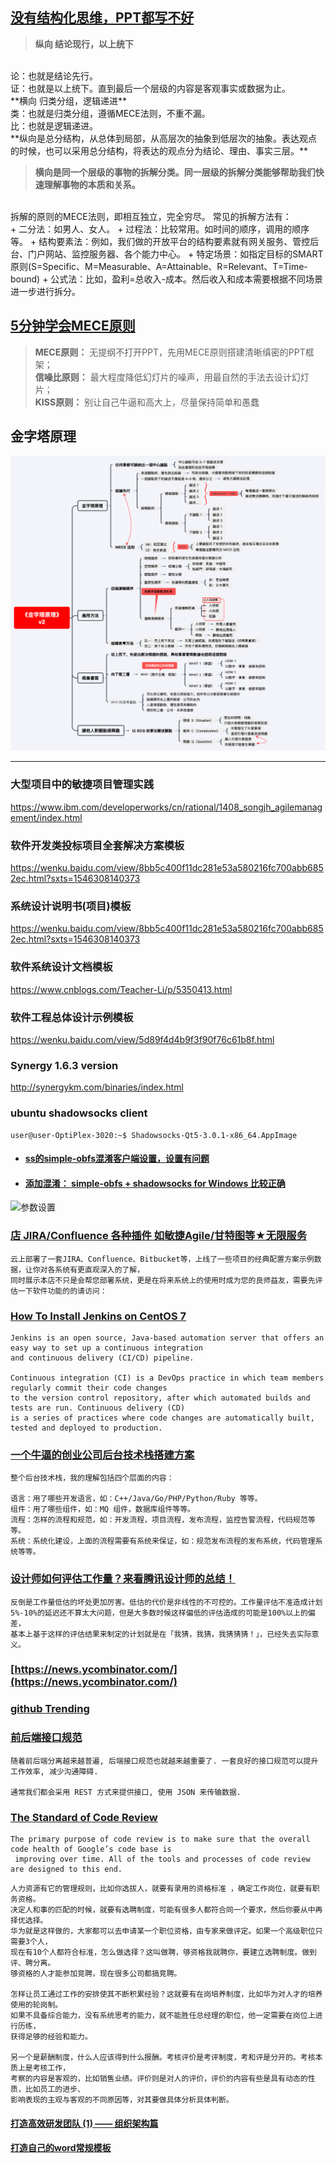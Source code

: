 
## [没有结构化思维，PPT都写不好](https://www.dazhuanlan.com/2019/12/05/5de8129e08b50/)
>  **纵向 结论现行，以上统下**
<br/>
论：也就是结论先行。
<br/>
证：也就是以上统下。直到最后一个层级的内容是客观事实或数据为止。
<br/>
**横向 归类分组，逻辑递进**
<br/>
类：也就是归类分组，遵循MECE法则，不重不漏。
<br/>
比：也就是逻辑递进。
<br/>
**纵向是总分结构，从总体到局部，从高层次的抽象到低层次的抽象。表达观点的时候，也可以采用总分结构，将表达的观点分为结论、理由、事实三层。**

> **横向是同一个层级的事物的拆解分类。同一层级的拆解分类能够帮助我们快速理解事物的本质和关系。**
<br>
拆解的原则的MECE法则，即相互独立，完全穷尽。
常见的拆解方法有：
<br>
+ 二分法：如男人、女人。
+ 过程法：比较常用。如时间的顺序，调用的顺序等。
+ 结构要素法：例如，我们做的开放平台的结构要素就有网关服务、管控后台、门户网站、监控服务器、各个能力中心。
+ 特定场景：如指定目标的SMART原则(S=Specific、M=Measurable、A=Attainable、R=Relevant、T=Time-bound)
+ 公式法：比如，盈利=总收入-成本。然后收入和成本需要根据不同场景进一步进行拆分。

## [5分钟学会MECE原则](http://www.lantingchinese.com/shengweilun/vip_doc/8218914.html)
> **MECE原则：** 无提纲不打开PPT，先用MECE原则搭建清晰缜密的PPT框架；<br/>
**信噪比原则：** 最大程度降低幻灯片的噪声，用最自然的手法去设计幻灯片；<br/>
**KISS原则：** 别让自己牛逼和高大上，尽量保持简单和愚蠢

## 金字塔原理
![金字塔图片](https://github.com/thlo7777/bookmark/raw/master/%E7%A0%94%E5%8F%91%E7%AE%A1%E7%90%86/%E3%80%8A%E9%87%91%E5%AD%97%E5%A1%94%E5%8E%9F%E7%90%86%E3%80%8Bv2.png)


---
### 大型项目中的敏捷项目管理实践
https://www.ibm.com/developerworks/cn/rational/1408_songjh_agilemanagement/index.html
### 软件开发类投标项目全套解决方案模板
https://wenku.baidu.com/view/8bb5c400f11dc281e53a580216fc700abb6852ec.html?sxts=1546308140373
### 系统设计说明书(项目)模板
https://wenku.baidu.com/view/8bb5c400f11dc281e53a580216fc700abb6852ec.html?sxts=1546308140373
### 软件系统设计文档模板
https://www.cnblogs.com/Teacher-Li/p/5350413.html
### 软件工程总体设计示例模板
https://wenku.baidu.com/view/5d89f4d4b9f3f90f76c61b8f.html
### Synergy 1.6.3 version
http://synergykm.com/binaries/index.html

### ubuntu shadowsocks client 
```text
user@user-OptiPlex-3020:~$ Shadowsocks-Qt5-3.0.1-x86_64.AppImage
```
- #### [ss的simple-obfs混淆客户端设置，设置有问题](https://blog.csdn.net/y201619819/article/details/84867171)
- #### [添加混淆： simple-obfs + shadowsocks for Windows 比较正确](https://cokebar.info/archives/1988)
![参数设置](https://cokebar.info/wp-content/uploads/2017/03/ss-win-obfs.png)

### [店 JIRA/Confluence 各种插件 如敏捷Agile/甘特图等★无限服务](https://item.taobao.com/item.htm?spm=a230r.1.14.1.3b1b5a16qMYirR&id=556134499024&ns=1&abbucket=9#detail)
```text
云上部署了一套JIRA、Confluence、Bitbucket等，上线了一些项目的经典配置方案示例数据，让你对各系统有更直观深入的了解，
同时展示本店不只是会帮您部署系统，更是在将来系统上的使用时成为您的良师益友，需要先评估一下软件功能的的请访问：
```

### [How To Install Jenkins on CentOS 7](https://linuxize.com/post/how-to-install-jenkins-on-centos-7/)
```text
Jenkins is an open source, Java-based automation server that offers an easy way to set up a continuous integration 
and continuous delivery (CI/CD) pipeline.

Continuous integration (CI) is a DevOps practice in which team members regularly commit their code changes 
to the version control repository, after which automated builds and tests are run. Continuous delivery (CD) 
is a series of practices where code changes are automatically built, tested and deployed to production.
```

### [一个牛逼的创业公司后台技术栈搭建方案](https://zhuanlan.zhihu.com/p/71267807)
```text
整个后台技术栈，我的理解包括四个层面的内容：

语言：用了哪些开发语言，如：C++/Java/Go/PHP/Python/Ruby 等等。
组件：用了哪些组件，如：MQ 组件，数据库组件等等。
流程：怎样的流程和规范，如：开发流程，项目流程，发布流程，监控告警流程，代码规范等等。
系统：系统化建设，上面的流程需要有系统来保证，如：规范发布流程的发布系统，代码管理系统等等。
```

### [设计师如何评估工作量？来看腾讯设计师的总结！](https://www.uisdc.com/how-designers-assess-workloads)
```
反倒是工作量低估的坏处更加厉害。低估的代价是非线性的不可控的。工作量评估不准造成计划5%-10%的延迟还不算太大问题，但是大多数时候这样偏低的评估造成的可能是100%以上的偏差，
基本上基于这样的评估结果来制定的计划就是在「我猜，我猜，我猜猜猜！」，已经失去实际意义。
```

### [https://news.ycombinator.com/](https://news.ycombinator.com/)
### [github Trending](https://github.com/trending)

### [前后端接口规范](https://github.com/f2e-journey/treasure/blob/master/api.md)
```
随着前后端分离越来越普遍, 后端接口规范也就越来越重要了. 一套良好的接口规范可以提升工作效率, 减少沟通障碍.

通常我们都会采用 REST 方式来提供接口, 使用 JSON 来传输数据.
```

### [The Standard of Code Review](https://google.github.io/eng-practices/review/reviewer/standard.html)
```
The primary purpose of code review is to make sure that the overall code health of Google’s code base is
 improving over time. All of the tools and processes of code review are designed to this end.
```

```
人力资源有它的管理规则，比如你选拔人，就要有录用的资格标准 ，确定工作岗位，就要有职务资格。
决定人和事的匹配的时候，就要有选聘制度，可能有很多人都符合同一个要求，然后你要从中再择优选择。
华为就是这样做的，大家都可以去申请某一个职位资格，由专家来做评定。如果一个高级职位只需要3个人，
现在有10个人都符合标准，怎么做选择？这叫做聘，够资格我就聘你，要建立选聘制度。做到评、聘分离。
够资格的人才能参加竞聘，现在很多公司都搞竞聘。

怎样让员工通过工作的安排使其不断积累经验？这就要有在岗培养制度，比如华为对人才的培养使用的轮岗制。
如果不具备综合能力，没有系统思考的能力，就不能胜任总经理的职位，他一定需要在岗位上进行历练，
获得足够的经验和能力。

另一个是薪酬制度，什么人应该得到什么报酬。考核评价是考评制度，考和评是分开的。考核本质上是考核工作，
考察的内容是客观的，比如销售业绩。评价则是对人的评价，评价的内容有些是具有动态的性质，比如员工的进步、
影响表现的主观与客观的不同原因等，对其要做具体分析具体判断。
```

#### [打造高效研发团队 (1) —— 组织架构篇](https://my.oschina.net/huangyong/blog/1812037)

#### [打造自己的word常规模板](https://zhuanlan.zhihu.com/p/22737822)